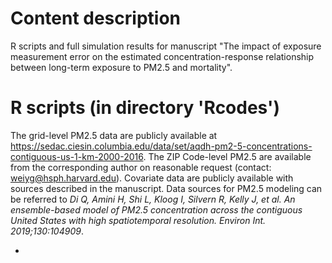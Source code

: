 # Content description
R scripts and full simulation results for manuscript "The impact of exposure measurement error on the estimated concentration-response relationship between long-term exposure to PM2.5 and mortality".

# R scripts (in directory 'Rcodes')
The grid-level PM2.5 data are publicly available at https://sedac.ciesin.columbia.edu/data/set/aqdh-pm2-5-concentrations-contiguous-us-1-km-2000-2016. The ZIP Code-level PM2.5 are available from the corresponding author on reasonable request (contact: weiyg@hsph.harvard.edu). Covariate data are publicly available with sources described in the manuscript. Data sources for PM2.5 modeling can be referred to _Di Q, Amini H, Shi L, Kloog I, Silvern R, Kelly J, et al. An ensemble-based model of PM2.5 concentration across the contiguous United States with high spatiotemporal resolution. Environ Int. 2019;130:104909_.

 - 



